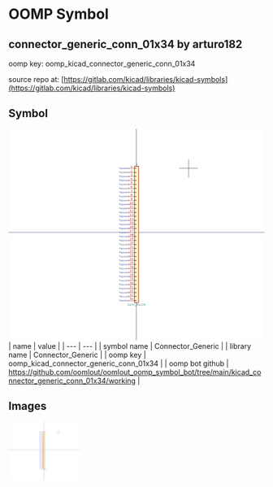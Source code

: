 # OOMP Symbol  
## connector_generic_conn_01x34  by arturo182  
  
oomp key: oomp_kicad_connector_generic_conn_01x34  
  
source repo at: [https://gitlab.com/kicad/libraries/kicad-symbols](https://gitlab.com/kicad/libraries/kicad-symbols)  
## Symbol  
  
[![working.png](working_600.png)](working.png)  
| name | value | 
| --- | --- | 
| symbol name | Connector_Generic | 
| library name | Connector_Generic | 
| oomp key | oomp_kicad_connector_generic_conn_01x34 | 
| oomp bot github | https://github.com/oomlout/oomlout_oomp_symbol_bot/tree/main/kicad_connector_generic_conn_01x34/working | 
## Images  
  
[![working.png](working_140.png)](working.png)  
